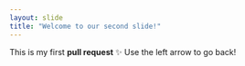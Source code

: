```yaml
---
layout: slide
title: "Welcome to our second slide!"
---
```

This is my first **pull request** :sparkles:
Use the left arrow to go back!
